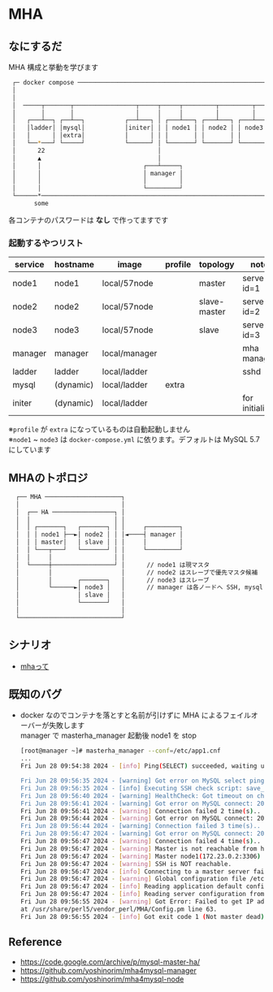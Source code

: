 # MHA
## なにするだ
MHA 構成と挙動を学びます

```sh
 ┌─ docker compose ──────────────────────────────────────────────────────┐ 
 │                                                                       │ 
 │                                                                       │ 
 │  ─────┬───────┬─────────────────┬─────┬─────┬─────────┬─────────┬──── │ 
 │       │       │                 │     │     │         │         │     │ 
 │   ┌───┴──┐ ┌──┴──┐           ┌──┴───┐ │ ┌───┴───┐ ┌───┴───┐ ┌───┴───┐ │ 
 │   │ladder│ │mysql│           │initer│ │ │ node1 │ │ node2 │ │ node3 │ │ 
 │   │      │ │extra│           │      │ │ │       │ │       │ │       │ │ 
 │   └──*───┘ └─────┘           └──────┘ │ └───────┘ └───────┘ └───────┘ │ 
 │      22                               │                               │ 
 │      ▲                                │                               │ 
 │      │                            ┌───┴─────┐                         │ 
 │      │                            │ manager │                         │ 
 │      │                            │         │                         │ 
 │      │                            └─────────┘                         │ 
 └──────*────────────────────────────────────────────────────────────────┘ 
       some                                                                
```
各コンテナのパスワードは **なし** で作ってますです  

### 起動するやつリスト 
| service | hostname  | image         | profile | topology     | note           |
| ------- | --------- | ------------- | ------- | ------------ | -------------- |
| node1   | node1     | local/57node  |         | master       | server-id=1    |
| node2   | node2     | local/57node  |         | slave-master | server-id=2    |
| node3   | node3     | local/57node  |         | slave        | server-id=3    |
| manager | manager   | local/manager |         |              | mha manager    |
| ladder  | ladder    | local/ladder  |         |              | sshd           |
| mysql   | (dynamic) | local/ladder  | extra   |              |                |
| initer  | (dynamic) | local/ladder  |         |              | for initialize |

※`profile` が `extra` になっているものは自動起動しません  
※`node1` ~ `node3` は `docker-compose.yml` に依ります。デフォルトは MySQL 5.7 にしています


## MHAのトポロジ
```sh
  ┌── MHA ─────────────────────┐                 
  │                            │                 
  │  ┌── HA ─────────────────┐ │                 
  │  │                       │ │                 
  │  │ ┌───────┐   ┌───────┐ │ │     ┌─────────┐ 
  │  │ │ node1 ├──►│ node2 │ │ │◄────┤ manager │ 
  │  │ │ master│   │ slave │ │ │     │         │ 
  │  │ └───┬───┘   └───────┘ │ │     └─────────┘ 
  │  │     │                 │ │                 
  │  └─────┼─────────────────┘ │      // node1 は現マスタ
  │        │                   │      // node2 はスレーブで優先マスタ候補
  │        │       ┌───────┐   │      // node3 はスレーブ
  │        └──────►│ node3 │   │      // manager は各ノードへ SSH, mysql で接続する
  │                │ slave │   │                 
  │                └───────┘   │                 
  │                            │                 
  └────────────────────────────┘                 
```



## シナリオ
 * [mhaって](./scenario01/README.md)

## 既知のバグ
* docker なのでコンテナを落とすと名前が引けずに MHA によるフェイルオーバーが失敗します  
  manager で masterha_manager 起動後 node1 を stop
  ```sh
  [root@manager ~]# masterha_manager --conf=/etc/app1.cnf 
  ...
  Fri Jun 28 09:54:38 2024 - [info] Ping(SELECT) succeeded, waiting until MySQL doesn't respond..

  Fri Jun 28 09:56:35 2024 - [warning] Got error on MySQL select ping: 2006 (MySQL server has gone away)
  Fri Jun 28 09:56:35 2024 - [info] Executing SSH check script: save_binary_logs --command=test --start_pos=4 --binlog_dir=/var/lib/mysql,/var/log/mysql --output_file=/usr/local/mha/save_binary_logs_test --manager_version=0.58 --binlog_prefix=node1-bin
  Fri Jun 28 09:56:40 2024 - [warning] HealthCheck: Got timeout on checking SSH connection to node1! at /usr/share/perl5/vendor_perl/MHA/HealthCheck.pm line 343.
  Fri Jun 28 09:56:41 2024 - [warning] Got error on MySQL connect: 2003 (Can't connect to MySQL server on '172.23.0.2' (4))
  Fri Jun 28 09:56:41 2024 - [warning] Connection failed 2 time(s)..
  Fri Jun 28 09:56:44 2024 - [warning] Got error on MySQL connect: 2003 (Can't connect to MySQL server on '172.23.0.2' (4))
  Fri Jun 28 09:56:44 2024 - [warning] Connection failed 3 time(s)..
  Fri Jun 28 09:56:47 2024 - [warning] Got error on MySQL connect: 2003 (Can't connect to MySQL server on '172.23.0.2' (4))
  Fri Jun 28 09:56:47 2024 - [warning] Connection failed 4 time(s)..
  Fri Jun 28 09:56:47 2024 - [warning] Master is not reachable from health checker!
  Fri Jun 28 09:56:47 2024 - [warning] Master node1(172.23.0.2:3306) is not reachable!
  Fri Jun 28 09:56:47 2024 - [warning] SSH is NOT reachable.
  Fri Jun 28 09:56:47 2024 - [info] Connecting to a master server failed. Reading configuration file /etc/masterha_default.cnf and /etc/app1.cnf again, and trying to connect to all servers to check server status..
  Fri Jun 28 09:56:47 2024 - [warning] Global configuration file /etc/masterha_default.cnf not found. Skipping.
  Fri Jun 28 09:56:47 2024 - [info] Reading application default configuration from /etc/app1.cnf..
  Fri Jun 28 09:56:47 2024 - [info] Reading server configuration from /etc/app1.cnf..
  Fri Jun 28 09:56:55 2024 - [warning] Got Error: Failed to get IP address on host node1: Name or service not known
  at /usr/share/perl5/vendor_perl/MHA/Config.pm line 63.
  Fri Jun 28 09:56:55 2024 - [info] Got exit code 1 (Not master dead).
  ```

## Reference
* https://code.google.com/archive/p/mysql-master-ha/
* https://github.com/yoshinorim/mha4mysql-manager
* https://github.com/yoshinorim/mha4mysql-node
